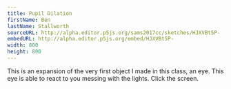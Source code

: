 ```yaml
---
title: Pupil Dilation
firstName: Ben
lastName: Stallworth
sourceURL: http://alpha.editor.p5js.org/sams2017cc/sketches/HJXVBt5P-
embedURL: http://alpha.editor.p5js.org/embed/HJXVBt5P-
width: 800
height: 800
---
```


This is an expansion of the very first object I made in this class, an eye.
This eye is able to react to you messing with the lights. Click the screen.
